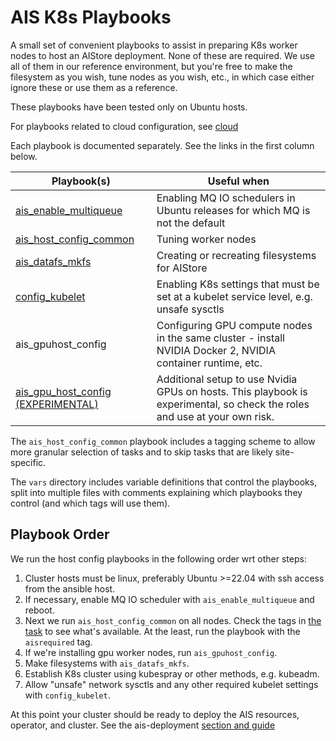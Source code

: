 # AIS K8s Playbooks

A small set of convenient playbooks to assist in preparing K8s worker nodes to
host an AIStore deployment. None of these are required.  We use all of them in our
reference environment, but you're free to make the filesystem as you wish, tune nodes
as you wish, etc., in which case either ignore these or use them as a reference.

These playbooks have been tested only on Ubuntu hosts.

For playbooks related to cloud configuration, see [cloud](../cloud/README.md)

Each playbook is documented separately.  See the links in the first column below.

Playbook(s) | Useful when
----------- | -----------
[ais_enable_multiqueue](docs/ais_enable_multiqueue.md) | Enabling MQ IO schedulers in Ubuntu releases for which MQ is not the default
[ais_host_config_common](docs/ais_host_config_common.md) | Tuning worker nodes
[ais_datafs_mkfs](docs/ais_datafs.md) | Creating or recreating filesystems for AIStore
[config_kubelet](docs/config_kubelet.md) | Enabling K8s settings that must be set at a kubelet service level, e.g. unsafe sysctls
ais_gpuhost_config | Configuring GPU compute nodes in the same cluster - install NVIDIA Docker 2, NVIDIA container runtime, etc.
[ais_gpu_host_config (EXPERIMENTAL)](./ais_gpuhost_config.yml) | Additional setup to use Nvidia GPUs on hosts. This playbook is experimental, so check the roles and use at your own risk. 

The `ais_host_config_common` playbook includes a tagging scheme to allow
more granular selection of tasks and to skip tasks that are likely site-specific.

The `vars` directory includes variable definitions that control the playbooks,
split into multiple files with comments explaining which playbooks they control
(and which tags will use them).

## Playbook Order

We run the host config playbooks in the following order wrt other steps:

1. Cluster hosts must be linux, preferably Ubuntu >=22.04 with ssh access from the ansible host.
1. If necessary, enable MQ IO scheduler with `ais_enable_multiqueue` and reboot.
1. Next we run `ais_host_config_common` on all nodes. Check the tags in [the task](roles/ais_host_config_common/tasks/main.yml) to see what's available. At the least, run the playbook with the `aisrequired` tag.
1. If we're installing gpu worker nodes, run `ais_gpuhost_config`.
1. Make filesystems with `ais_datafs_mkfs`.
1. Establish K8s cluster using kubespray or other methods, e.g. kubeadm. 
1. Allow "unsafe" network sysctls and any other required kubelet settings with `config_kubelet`.

At this point your cluster should be ready to deploy the AIS resources, operator, and cluster. See the ais-deployment [section and guide](../ais-deployment/docs/ais_cluster_management.md)
